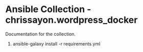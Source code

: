 # Ansible Collection - chrissayon.wordpress_docker

Documentation for the collection.

1. ansible-galaxy install -r requirements.yml